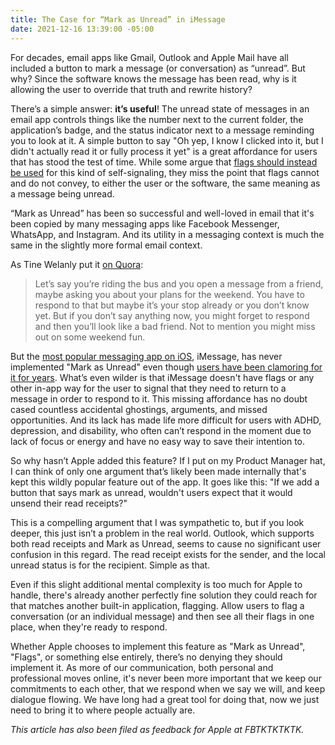 ```yaml
---
title: The Case for “Mark as Unread” in iMessage
date: 2021-12-16 13:39:00 -05:00
---
```


For decades, email apps like Gmail, Outlook and Apple Mail have all included a button to mark a message (or conversation) as “unread”. But why? Since the software knows the message has been read, why is it allowing the user to override that truth and rewrite history?

There’s a simple answer: **it’s useful**! The unread state of messages in an email app controls things like the number next to the current folder, the application’s badge, and the status indicator next to a message reminding you to look at it. A simple button to say "Oh yep, I know I clicked into it, but I didn't actually read it or fully process it yet" is a great affordance for users that has stood the test of time. While some argue that [flags should instead be used](https://www.forbes.com/sites/forbestechcouncil/2018/07/11/how-mark-as-unread-is-making-you-drop-the-ball/?sh=1dda8b98389e) for this kind of self-signaling, they miss the point that flags cannot and do not convey, to either the user or the software, the same meaning as a message being unread.

“Mark as Unread” has been so successful and well-loved in email that it's been copied by many messaging apps like Facebook Messenger, WhatsApp, and Instagram. And its utility in a messaging context is much the same in the slightly more formal email context.

As Tine Welanly put it [on Quora](https://www.quora.com/What-is-the-point-of-having-mark-as-unread-option-in-Facebook-messenger):

> Let’s say you’re riding the bus and you open a message from a friend, maybe asking you about your plans for the weekend. You have to respond to that but maybe it’s your stop already or you don’t know yet. But if you don’t say anything now, you might forget to respond and then you’ll look like a bad friend. Not to mention you might miss out on some weekend fun.

But the [most popular messaging app on iOS](https://www.wsj.com/articles/why-apples-imessage-is-winning-teens-dread-the-green-text-bubble-11641618009), iMessage, has never implemented "Mark as Unread" even though [users have been clamoring for it for years](https://twitter.com/search?q=%22mark%20as%20unread%22%20imessage&src=typed_query&f=live). What’s even wilder is that iMessage doesn't have flags or any other in-app way for the user to signal that they need to return to a message in order to respond to it. This missing affordance has no doubt cased countless accidental ghostings, arguments, and missed opportunities. And its lack has made life more difficult for users with ADHD, depression, and disability, who often can’t respond in the moment due to lack of focus or energy and have no easy way to save their intention to.

So why hasn’t Apple added this feature? If I put on my Product Manager hat, I can think of only one argument that’s likely been made internally that's kept this wildly popular feature out of the app. It goes like this: "If we add a button that says mark as unread, wouldn't users expect that it would unsend their read receipts?"

This is a compelling argument that I was sympathetic to, but if you look deeper, this just isn’t a problem in the real world. Outlook, which supports both read receipts and Mark as Unread, seems to cause no significant user confusion in this regard. The read receipt exists for the sender, and the local unread status is for the recipient. Simple as that.

Even if this slight additional mental complexity is too much for Apple to handle, there's already another perfectly fine solution they could reach for that matches another built-in application, flagging. Allow users to flag a conversation (or an individual message) and then see all their flags in one place, when they're ready to respond.

Whether Apple chooses to implement this feature as "Mark as Unread", "Flags", or something else entirely, there’s no denying they should implement it. As more of our communication, both personal and professional moves online, it's never been more important that we keep our commitments to each other, that we respond when we say we will, and keep dialogue flowing. We have long had a great tool for doing that, now we just need to bring it to where people actually are.

*This article has also been filed as feedback for Apple at FBTKTKTKTK.*
